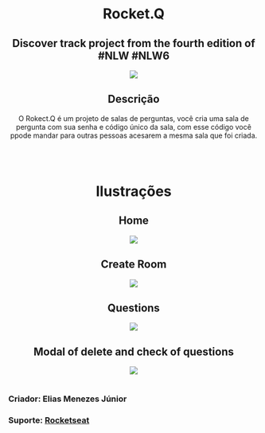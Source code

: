 <div align="center">

<header align="center"> 
<h1>Rocket.Q </h1>
<h2>
Discover track project from the fourth edition of #NLW #NLW6
</h2>
<img src="https://media.discordapp.net/attachments/897906176476459018/897906892850995230/thumbnail_nlw_6_discover.png?width=998&height=701">

<h2>Descrição</h2>
<p>O Rokect.Q é um projeto de salas de perguntas, você cria uma sala de pergunta com sua senha e código único da sala, com esse código você ppode mandar para outras pessoas acesarem a mesma sala que foi criada.</p>
<header>

<br><br>

<main>
<h2>
<h1>Ilustrações</h1>

<section>
<h2>Home</h2>
<img src="https://cdn.discordapp.com/attachments/897906176476459018/897906523471233045/home.png">
</section>

<section>
<h2>Create Room</h2>
<img src="https://media.discordapp.net/attachments/897906176476459018/897906592949887026/create-room.png?width=1231&height=701">
</section>
<main>

<section>
<h2>Questions</h2>
<img src="https://cdn.discordapp.com/attachments/897906176476459018/897906701645250560/questions_e_question_read.png">
</section>
<main>

<section>
<h2>Modal of delete and check of questions</h2>
<img src="https://cdn.discordapp.com/attachments/897906176476459018/897906774760382464/modal-delete-question.png">
</section>
<main>

#
<footer align="left">
<h3> Criador: Elias Menezes Júnior<h3>
<h3>Suporte: <a href="app.rocketseat.com.br">Rocketseat</h3> 
</footer>

#
</div>
